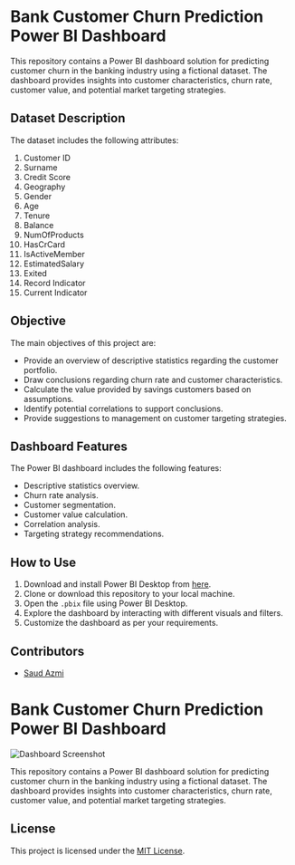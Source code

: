 # Bank Customer Churn Prediction Power BI Dashboard

This repository contains a Power BI dashboard solution for predicting customer churn in the banking industry using a fictional dataset. The dashboard provides insights into customer characteristics, churn rate, customer value, and potential market targeting strategies.

## Dataset Description

The dataset includes the following attributes:

1. Customer ID
2. Surname
3. Credit Score
4. Geography
5. Gender
6. Age
7. Tenure
8. Balance
9. NumOfProducts
10. HasCrCard
11. IsActiveMember
12. EstimatedSalary
13. Exited
14. Record Indicator
15. Current Indicator

## Objective

The main objectives of this project are:

- Provide an overview of descriptive statistics regarding the customer portfolio.
- Draw conclusions regarding churn rate and customer characteristics.
- Calculate the value provided by savings customers based on assumptions.
- Identify potential correlations to support conclusions.
- Provide suggestions to management on customer targeting strategies.

## Dashboard Features

The Power BI dashboard includes the following features:

- Descriptive statistics overview.
- Churn rate analysis.
- Customer segmentation.
- Customer value calculation.
- Correlation analysis.
- Targeting strategy recommendations.

## How to Use

1. Download and install Power BI Desktop from [here](https://powerbi.microsoft.com/en-us/desktop/).
2. Clone or download this repository to your local machine.
3. Open the `.pbix` file using Power BI Desktop.
4. Explore the dashboard by interacting with different visuals and filters.
5. Customize the dashboard as per your requirements.

## Contributors

- [Saud Azmi](https://github.com/SaudAzmi)

# Bank Customer Churn Prediction Power BI Dashboard

![Dashboard Screenshot](/path/to/screenshot.png)

This repository contains a Power BI dashboard solution for predicting customer churn in the banking industry using a fictional dataset. The dashboard provides insights into customer characteristics, churn rate, customer value, and potential market targeting strategies.


## License

This project is licensed under the [MIT License](LICENSE).

